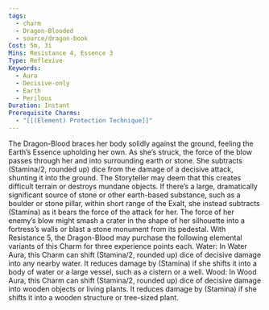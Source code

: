 ```yaml
---
tags:
  - charm
  - Dragon-Blooded
  - source/dragon-book
Cost: 5m, 3i
Mins: Resistance 4, Essence 3
Type: Reflexive
Keywords:
  - Aura
  - Decisive-only
  - Earth
  - Perilous
Duration: Instant
Prerequisite Charms:
  - "[[(Element) Protection Technique]]"
---
```

The Dragon-Blood braces her body solidly against the ground, feeling the Earth’s Essence upholding her own. As she’s struck, the force of the blow passes through her and into surrounding earth or stone. She subtracts (Stamina/2, rounded up) dice from the damage of a decisive attack, shunting it into the ground. The Storyteller may deem that this creates difficult terrain or destroys mundane objects. If there’s a large, dramatically significant source of stone or other earth-based substance, such as a boulder or stone pillar, within short range of the Exalt, she instead subtracts (Stamina) as it bears the force of the attack for her. The force of her enemy’s blow might smash a crater in the shape of her silhouette into a fortress’s walls or blast a stone monument from its pedestal. With Resistance 5, the Dragon-Blood may purchase the following elemental variants of this Charm for three experience points each. Water: In Water Aura, this Charm can shift (Stamina/2, rounded up) dice of decisive damage into any nearby water. It reduces damage by (Stamina) if she shifts it into a body of water or a large vessel, such as a cistern or a well. Wood: In Wood Aura, this Charm can shift (Stamina/2, rounded up) dice of decisive damage into wooden objects or living plants. It reduces damage by (Stamina) if she shifts it into a wooden structure or tree-sized plant.